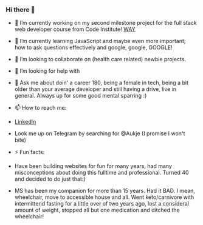 ### Hi there 👋


- 🔭 I’m currently working on my second milestone project for the full stack web developer course from Code Institute! [WAY](https://github.com/byIlsa/WAY)

- 🌱 I’m currently learning JavaScript and maybe even more important; how to ask questions effectively and google, google, GOOGLE!

- 👯 I’m looking to collaborate on (health care related) newbie projects.
 
- 🤔 I’m looking for help with 
- 💬 Ask me about doin' a career 180, being a female in tech, being a bit older than your average developer and still having a drive, live in general. Always up for some good mental sparring :)

- 📫 How to reach me: 

* [LinkedIn](https://www.linkedin.com/in/aukje-van-der-wal-664231138/)
                   
* Look me up on Telegram by searching for @Aukje (I promise I won't bite)
    
- ⚡ Fun facts:       
                   
 * Have been building websites for fun for many years, had many misconceptions about doing this fulltime and professional. Turned 40 and                                decided to do just that:)
 
 * MS has been my companion for more than 15 years. Had it BAD. I mean, wheelchair, move to accessible house and all. Went keto/carnivore with                          intermittend fasting for a little over of two years ago, lost a consideral amount of weight, stopped all but one medication and ditched the                          wheelchair! 
